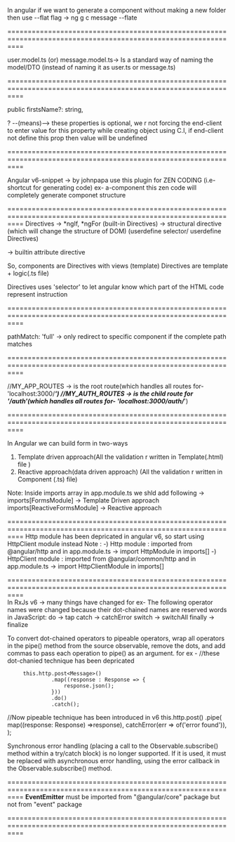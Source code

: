 In angular if we want to generate a component without making a new folder then use --flat
flag -> ng g c message --flate

================================================================================================================

user.model.ts (or) message.model.ts-> Is a standard way of naming the model/DTO
 (instead of naming it as user.ts or message.ts)

================================================================================================================

public firstsName?: string, 

? --(means)--> these properties is optional, we r not 
forcing the end-client to enter value for this property while creating object using C.I,
if end-client not define this prop then value will be undefined


================================================================================================================

Angular v6-snippet -> by johnpapa
use this plugin for ZEN CODING (i.e- shortcut for generating code)
ex- a-component this zen code will completely generate componet structure

================================================================================================================
Directives ->
*ngIf, *ngFor (built-in Directives) -> structural directive (which will change the structure of DOM)
  <my-message> (userdefine selector/ userdefine Directives) 
  <div [ngStyle]="{backgroundColor: 'red'}"></div> -> builtin attribute directive 

  So, components are Directives with views (template)
  Directives are template + logic(.ts file)

Directives uses 'selector' to let angular know which part of the HTML code represent instruction

================================================================================================================

 pathMatch: 'full'  -> only redirect to specific component if the complete path matches

================================================================================================================
 
//MY_APP_ROUTES -> is the root route(which handles all routes for- 'localhost:3000/___')
//MY_AUTH_ROUTES -> is the child route for '/auth'(which handles all routes for- 'localhost:3000/auth/___')

================================================================================================================

In Angular we can build form in two-ways
1) Template driven approach(All the validation r written in Template(.html) file )
2) Reactive approach(data driven approach) (All the validation r written in Component (.ts) file)

Note:
Inside imports array in app.module.ts we shld add following ->
 imports[FormsModule] -> Template Driven approach
 imports[ReactiveFormsModule] -> Reactive approach

================================================================================================================
Http module has been depricated in angular v6, so start using HttpClient module instead
Note : -) Http module : imported from  @angular/http
       and in app.module.ts -> import  HttpModule in imports[]
       -) HttpClient module : imported from @angular/common/http
       and in app.module.ts -> import  HttpClientModule in imports[]
       
================================================================================================================  
In RxJs v6 -> many things have changed 
for ex-
The following operator names were changed because their dot-chained
names are reserved words in JavaScript:
do -> tap
catch -> catchError
switch -> switchAll
finally -> finalize

To convert dot-chained operators to pipeable operators, wrap all operators in the pipe()
method from the source observable, remove the dots, and add commas to pass each operation 
to pipe() as an argument.
for ex -
  //these dot-chanied technique has been depricated

         this.http.post<Message>()
                  .map((response : Response => {
                      response.json();
                  }))
                  .do()
                  .catch();

  //Now pipeable technique has been introduced in v6
          this.http.post<Message>()
                    .pipe(
                        map((response: Response) =>response),
                        catchError(err => of('error found')),
                          );

                        
Synchronous error handling (placing a call to the Observable.subscribe() 
method within a try/catch block) is no longer supported. If it is used, 
it must be replaced with asynchronous error handling, using the error
 callback in the Observable.subscribe() method.

================================================================================================================
  <b> EventEmitter</b> must be imported from "@angular/core" package but not from "event" package

================================================================================================================